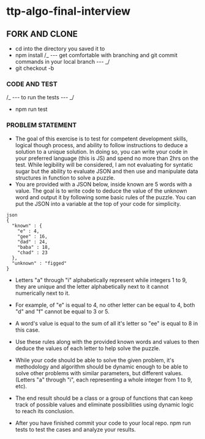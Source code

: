 # ttp-algo-final-interview

## FORK AND CLONE

- cd into the directory you saved it to
- npm install
  /_ --- get comfortable with branching and git commit commands in your local branch --- _/
- git checkout -b <your-branch-name>

### CODE AND TEST

/_ --- to run the tests --- _/

- npm run test

### PROBLEM STATEMENT

- The goal of this exercise is to test for competent development skills, logical though process, and ability to follow instructions to deduce a solution to a unique solution. In doing so, you can write your code in your preferred language (this is JS) and spend no more than 2hrs on the test. While legibility will be considered, I am not evaluating for syntatic sugar but the ability to evaluate JSON and then use and manipulate data structures in function to solve a puzzle.
- You are provided with a JSON below, inside known are 5 words with a value. The goal is to write code to deduce the value of the unknown word and output it by following some basic rules of the puzzle. You can put the JSON into a variable at the top of your code for simplicity.

```
json
{
  "known" : {
    "e" : 4,
    "gee" : 16,
    "dad" : 24,
    "baba" : 18,
    "chad" : 23
  },
  "unknown" : "figged"
}
```

- Letters "a" through "i" alphabetically represent while integers 1 to 9, they are unique and the letter alphabetically next to it cannot numerically next to it.
- For example, of "e" is equal to 4, no other letter can be equal to 4, both "d" and "f" cannot be equal to 3 or 5.
- A word's value is equal to the sum of all it's letter so "ee" is equal to 8 in this case.
- Use these rules along with the provided known words and values to then deduce the values of each letter to help solve the puzzle.

- While your code should be able to solve the given problem, it's methodology and algorithm should be dynamic enough to be able to solve other problems with similar parameters, but different values. (Letters "a" through "i", each representing a whole integer from 1 to 9, etc).
- The end result should be a class or a group of functions that can keep track of possible values and eliminate possibilities using dynamic logic to reach its conclusion.

- After you have finished commit your code to your local repo. npm run tests to test the cases and analyze your results.
